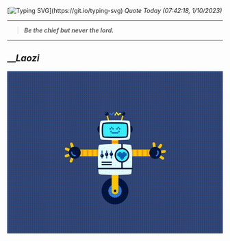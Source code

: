 [![Typing SVG](https://readme-typing-svg.herokuapp.com?font=Press+Start+2P&color=C2F784&size=35&width=900&height=100&lines=Hello+World%2C+I'm+Hung+!)](https://git.io/typing-svg) 
_Quote Today (07:42:18, 1/10/2023)_
___
>**_Be the chief but never the lord._**
___

## __**_Laozi_**

![RobotDance](src/assets/images/robot-dancing-dribble.gif?style=center)
